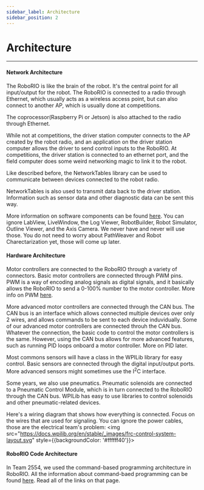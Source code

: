 ```yaml
---
sidebar_label: Architecture
sidebar_position: 2
---
```


# Architecture

---

#### Network Architecture

The RoboRIO is like the brain of the robot. It's the central point for all input/output for the robot. The RoboRIO is connected to a radio through Ethernet, which usually acts as a wireless access point, but can also connect to another AP, which is usually done at competitions.

The coprocessor(Raspberry Pi or Jetson) is also attached to the radio through Ethernet.

While not at competitions, the driver station computer connects to the AP created by the robot radio, and an application on the driver station computer allows the driver to send control inputs to the RoboRIO. At competitions, the driver station is connected to an ethernet port, and the field computer does some weird networking magic to link it to the robot.

Like described before, the NetworkTables library can be used to communicate between devices connected to the robot radio.

NetworkTables is also used to transmit data back to the driver station. Information such as sensor data and other diagnostic data can be sent this way.

More information on software components can be found [here](https://docs.wpilib.org/en/stable/docs/controls-overviews/control-system-software.html). You can ignore LabView, LiveWindow, the Log Viewer, RobotBuilder, Robot Simulator, Outline Viewer, and the Axis Camera. We never have and never will use those. You do not need to worry about PathWeaver and Robot Charectarization yet, those will come up later.

#### Hardware Architecture

Motor controllers are connected to the RoboRIO through a variety of connectors. Basic motor controllers are connected through PWM pins. PWM is a way of encoding analog signals as digital signals, and it basically allows the RoboRIO to send a 0-100% number to the motor controller. More info on PWM [here](https://www.arduino.cc/en/Tutorial/Foundations/PWM).

More advanced motor controllers are connected through the CAN bus. The CAN bus is an interface which allows connected multiple devices over only 2 wires, and allows commands to be sent to each device induvidually. Some of our advanced motor controllers are connected throuh the CAN bus. Whatever the connection, the basic code to control the motor controllers is the same. However, using the CAN bus allows for more advanced features, such as running PID loops onboard a motor controller. More on PID later.

Most commons sensors will have a class in the WPILib library for easy control. Basic sensors are connected through the digital input/output ports. More advanced sensors might sometimes use the I<sup>2</sup>C interface.

Some years, we also use pneumatics. Pneumatic solenoids are connected to a Pneumatic Control Module, which is in turn connected to the RoboRIO through the CAN bus. WPILib has easy to use libraries to control solenoids and other pneumatic-related devices.

Here's a wiring diagram that shows how everything is connected. Focus on the wires that are used for signaling. You can ignore the power cables, those are the electrical team's problem:
<img src="https://docs.wpilib.org/en/stable/_images/frc-control-system-layout.svg" style={{backgroundColor: '#ffffff40'}}></img>

#### RoboRIO Code Architecture

In Team 2554, we used the command-based programming architecture in RoboRIO. All the information about command-baed programming can be found [here](https://docs.wpilib.org/en/stable/docs/software/commandbased/index.html). Read all of the links on that page.

